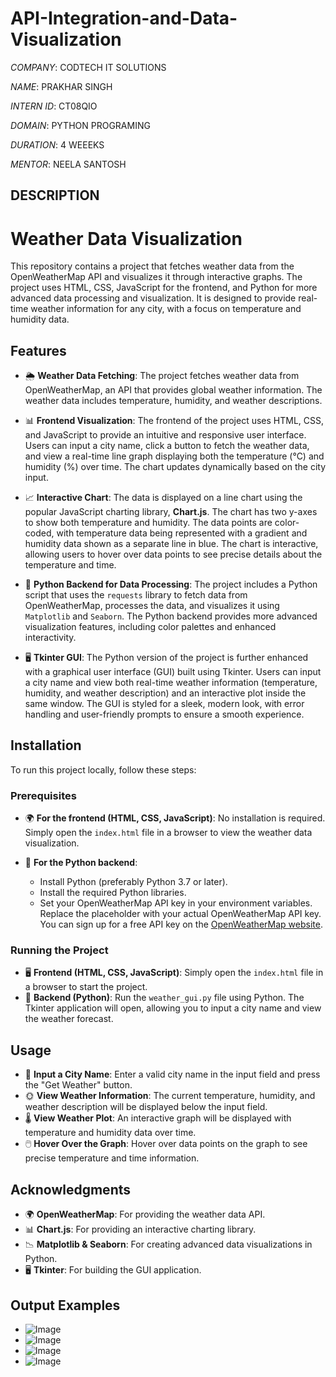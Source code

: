 # API-Integration-and-Data-Visualization

*COMPANY*: CODTECH IT SOLUTIONS 

*NAME*: PRAKHAR SINGH 

*INTERN ID*: CT08QIO

*DOMAIN*: PYTHON PROGRAMING 

*DURATION*: 4 WEEEKS 

*MENTOR*: NEELA SANTOSH


## DESCRIPTION


# Weather Data Visualization

This repository contains a project that fetches weather data from the OpenWeatherMap API and visualizes it through interactive graphs. The project uses HTML, CSS, JavaScript for the frontend, and Python for more advanced data processing and visualization. It is designed to provide real-time weather information for any city, with a focus on temperature and humidity data.

## Features

- 🌦 **Weather Data Fetching**: The project fetches weather data from OpenWeatherMap, an API that provides global weather information. The weather data includes temperature, humidity, and weather descriptions.
  
- 📊 **Frontend Visualization**: The frontend of the project uses HTML, CSS, and JavaScript to provide an intuitive and responsive user interface. Users can input a city name, click a button to fetch the weather data, and view a real-time line graph displaying both the temperature (°C) and humidity (%) over time. The chart updates dynamically based on the city input.

- 📈 **Interactive Chart**: The data is displayed on a line chart using the popular JavaScript charting library, **Chart.js**. The chart has two y-axes to show both temperature and humidity. The data points are color-coded, with temperature data being represented with a gradient and humidity data shown as a separate line in blue. The chart is interactive, allowing users to hover over data points to see precise details about the temperature and time.

- 🐍 **Python Backend for Data Processing**: The project includes a Python script that uses the `requests` library to fetch data from OpenWeatherMap, processes the data, and visualizes it using `Matplotlib` and `Seaborn`. The Python backend provides more advanced visualization features, including color palettes and enhanced interactivity.

- 🖥️ **Tkinter GUI**: The Python version of the project is further enhanced with a graphical user interface (GUI) built using Tkinter. Users can input a city name and view both real-time weather information (temperature, humidity, and weather description) and an interactive plot inside the same window. The GUI is styled for a sleek, modern look, with error handling and user-friendly prompts to ensure a smooth experience.

## Installation

To run this project locally, follow these steps:

### Prerequisites

- 🌍 **For the frontend (HTML, CSS, JavaScript)**: No installation is required. Simply open the `index.html` file in a browser to view the weather data visualization.
  
- 🐍 **For the Python backend**:
  - Install Python (preferably Python 3.7 or later).
  - Install the required Python libraries.
  - Set your OpenWeatherMap API key in your environment variables. Replace the placeholder with your actual OpenWeatherMap API key. You can sign up for a free API key on the [OpenWeatherMap website](https://openweathermap.org/).

### Running the Project

- 🖥️ **Frontend (HTML, CSS, JavaScript)**: Simply open the `index.html` file in a browser to start the project.
- 🐍 **Backend (Python)**: Run the `weather_gui.py` file using Python. The Tkinter application will open, allowing you to input a city name and view the weather forecast.

## Usage

- 🌆 **Input a City Name**: Enter a valid city name in the input field and press the "Get Weather" button.
- 🌞 **View Weather Information**: The current temperature, humidity, and weather description will be displayed below the input field.
- 🌡️ **View Weather Plot**: An interactive graph will be displayed with temperature and humidity data over time.
- 🖱️ **Hover Over the Graph**: Hover over data points on the graph to see precise temperature and time information.

## Acknowledgments

- 🌍 **OpenWeatherMap**: For providing the weather data API.
- 📊 **Chart.js**: For providing an interactive charting library.
- 📉 **Matplotlib & Seaborn**: For creating advanced data visualizations in Python.
- 🖥️ **Tkinter**: For building the GUI application.

## Output Examples

- ![Image](https://github.com/user-attachments/assets/04002836-738c-4a41-8342-d9a1b82cb1ee)
- ![Image](https://github.com/user-attachments/assets/f6795c43-bf5a-4d81-a5d2-cd77c7a0b39f)
- ![Image](https://github.com/user-attachments/assets/d55681ff-97dd-4b8d-83ca-bc0009ab2105)
- ![Image](https://github.com/user-attachments/assets/30e6be05-890a-41af-be48-82053224196c)



